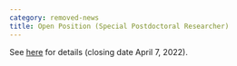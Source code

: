 ```yaml
---
category: removed-news
title: Open Position (Special Postdoctoral Researcher)
---
```


See [here](https://www.riken.jp/en/careers/programs/spdr/career2023/) for details (closing date April 7, 2022).


